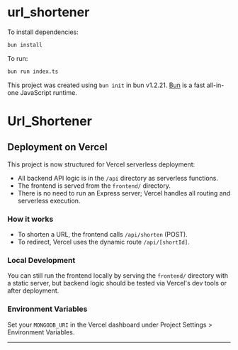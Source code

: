 # url_shortener

To install dependencies:

```bash
bun install
```

To run:

```bash
bun run index.ts
```

This project was created using `bun init` in bun v1.2.21. [Bun](https://bun.com) is a fast all-in-one JavaScript runtime.

# Url_Shortener

## Deployment on Vercel

This project is now structured for Vercel serverless deployment:

- All backend API logic is in the `/api` directory as serverless functions.
- The frontend is served from the `frontend/` directory.
- There is no need to run an Express server; Vercel handles all routing and serverless execution.

### How it works

- To shorten a URL, the frontend calls `/api/shorten` (POST).
- To redirect, Vercel uses the dynamic route `/api/[shortId]`.

### Local Development

You can still run the frontend locally by serving the `frontend/` directory with a static server, but backend logic should be tested via Vercel's dev tools or after deployment.

### Environment Variables

Set your `MONGODB_URI` in the Vercel dashboard under Project Settings > Environment Variables.

---
